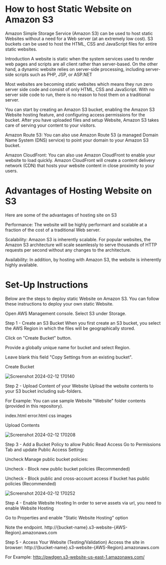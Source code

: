 # How to host Static Website on Amazon S3
Amazon Simple Storage Service (Amazon S3) can be used to host static Websites without a need for a Web server (at an extremely low cost). S3 buckets can be used to host the HTML, CSS and JavaScript files for entire static websites.

Introduction
A website is static when the system services used to render web pages and scripts are all client rather than server-based. On the other hand, a dynamic website relies on server-side processing, including server-side scripts such as PHP, JSP, or ASP.NET

Most websites are becoming static websites which means they run zero server side code and consist of only HTML, CSS and JavaScript. With no server side code to run, there is no reason to host them on a traditional server.

You can start by creating an Amazon S3 bucket, enabling the Amazon S3 Website hosting feature, and configuring access permissions for the bucket. After you have uploaded files and setup Website, Amazon S3 takes care of serving your content to your visitors.

Amazon Route 53: You can also use Amazon Route 53 (a managed Domain Name System (DNS) service) to point your domain to your Amazon S3 bucket.

Amazon CloudFront: You can also use Amazon CloudFront to enable your website to load quickly. Amazon CloudFront will create a content delivery network (CDN) that hosts your website content in close proximity to your users.

# Advantages of Hosting Website on S3
Here are some of the advantages of hosting site on S3

Performance: The website will be highly performant and scalable at a fraction of the cost of a traditional Web server.

Scalability: Amazon S3 is inherently scalable. For popular websites, the Amazon S3 architecture will scale seamlessly to serve thousands of HTTP requests per second without any changes to the architecture.

Availability: In addition, by hosting with Amazon S3, the website is inherently highly available.


# Set-Up Instructions
Below are the steps to deploy static Website on Amazon S3. You can follow these instructions to deploy your own static Website.

Open AWS Management console. Select S3 under Storage.

Step 1 - Create an S3 Bucket
When you first create an S3 bucket, you select the AWS Region in which the files will be geographically stored.

Click on "Create Bucket" button.

Provide a globally unique name for bucket and select Region.

Leave blank this field "Copy Settings from an existing bucket".

Create Bucket

![Screenshot 2024-02-12 170140](https://github.com/haneefmohamed/AWS-Projects/assets/159698808/24c37d75-4851-41bb-91e0-0dcdd9bd4d59)

Step 2 - Upload Content of your Website
Upload the website contents to your S3 bucket including sub-folders.

For Example: You can use sample Website "Website" folder contents (provided in this repository).

index.html
error.html
css
images

Upload Contents

![Screenshot 2024-02-12 170208](https://github.com/haneefmohamed/AWS-Projects/assets/159698808/f9e71ef5-f60f-4d01-95b4-2aec24e866a5)

Step 3 - Add a Bucket Policy to allow Public Read Access
Go to Permissions Tab and update Public Access Setting:

Uncheck Manage public bucket policies:

Uncheck - Block new public bucket policies (Recommended)

Uncheck - Block public and cross-account access if bucket has public policies (Recommended)

![Screenshot 2024-02-12 170252](https://github.com/haneefmohamed/AWS-Projects/assets/159698808/9e298206-a9b9-4f27-b6ec-0b36778f5f0a)




Step 4 - Enable Website Hosting
In order to serve assets via url, you need to enable Website Hosting

Go to Properties and enable "Static Website Hosting" option

Note the endpoint. http://{bucket-name}.s3-website-{AWS-Region}.amazonaws.com

Step 5 - Access Your Website (Testing/Validation)
Access the site in browser: http://{bucket-name}.s3-website-{AWS-Region}.amazonaws.com

For Example: http://pwdgen.s3-website-us-east-1.amazonaws.com/


